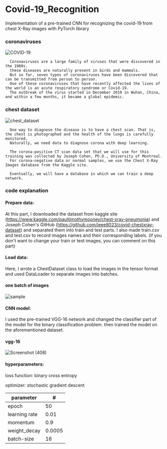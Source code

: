 # Covid-19_Recognition
Implementation of a pre-trained CNN for recognizing the covid-19 from chest X-Ray images with PyTorch library

### coronaviruses
![COVID-19](https://user-images.githubusercontent.com/85555218/127903018-7cd2ee42-7e15-4988-88ee-7ad6addfc347.png)

      Coronaviruses are a large family of viruses that were discovered in the 1960s. 
      these diseases are naturally present in birds and mammals. 
      But so far, seven types of coronaviruses have been discovered that can be transmitted from person to person. 
      One of these coronaviruses that have recently affected the lives of the world is an acute respiratory syndrome or Covid-19. 
      The outbreak of the virus started in December 2019 in Wuhan, China, and within a few months, it became a global epidemic.

### chest dataset
![chest_dataset](https://user-images.githubusercontent.com/85555218/127903321-afd46702-a945-4d69-af17-01596cf4ff6d.png)

      One way to diagnose the disease is to have a chest scan. That is, the chest is photographed and the health of the lungs is carefully monitored.
      Naturally, we need data to diagnose corona with deep learning. 
      
      The corona-positive CT scan data set that we will use for this training was collected by Joseph Cohen, Ph.D., University of Montreal.
      For corona-negative data or normal samples, we use the Chest X-Ray Images database from the Kaggle site. 

      Eventually, we will have a database in which we can train a deep network.

### code explanation

#### Prepare data: 
At this part, I downloaded the dataset from kaggle site (https://www.kaggle.com/paultimothymooney/chest-xray-pneumonia) and Joseph Cohen's GitHub (https://github.com/ieee8023/covid-chestxray-dataset) and separated them into train and test parts. I also made train.csv and test.csv to record images names and their corresponding labels. (if you don't want to change your train or test images, you can comment on this part)

#### Load data:
Here, I wrote a ChestDataset class to load the images in the tensor format and used DataLoader to separate images into batches.

#### one batch of images
![sample](https://user-images.githubusercontent.com/85555218/128534833-e265ad28-a717-4fbf-9a37-50122974611e.png)

#### CNN model:
I used the pre-trained VGG-16 network and changed the classifier part of the model for the binary classification problem. then trained the model on the aforementioned dataset.

#### vgg-16
![Screenshot (408)](https://user-images.githubusercontent.com/85555218/128536182-07f87459-d651-460b-98fe-1c4a894a572f.png)

#### hyperparameters:

loss function: binary cross entropy

optimizer: stochastic gradient descent

parameter | #
------------ | -------------
epoch  | 50
learning rate | 0.01
momentum  | 0.9
weight_decay | 0.0005
batch-size | 16
